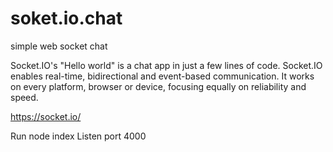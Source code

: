 # soket.io.chat
simple web socket chat 

Socket.IO's "Hello world" is a chat app in just a few lines of code.
Socket.IO enables real-time, bidirectional and event-based communication.
It works on every platform, browser or device, focusing equally on reliability and speed.

https://socket.io/

Run node index
Listen port 4000
